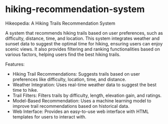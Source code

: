 # hiking-recommendation-system
Hikeopedia: A Hiking Trails Recommendation System

A system that recommends hiking trails based on user preferences, such as difficulty, distance, time, and location. This system integrates weather and sunset data to suggest the optimal time for hiking, ensuring users can enjoy scenic views. It also provides filtering and ranking functionalities based on various factors, helping users find the best hiking trails.

Features:
- Hiking Trail Recommendations: Suggests trails based on user preferences like difficulty, location, time, and distance.
- Weather Integration: Uses real-time weather data to suggest the best time to hike.
- Trail Filters: Filters trails by difficulty, length, elevation gain, and ratings.
- Model-Based Recommendation: Uses a machine learning model to improve trail recommendations based on historical data.
- Web Interface: Provides an easy-to-use web interface with HTML templates for users to interact with.
